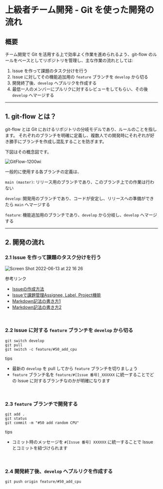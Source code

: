 # 上級者チーム開発 - Git を使った開発の流れ

## 概要

チーム開発で Git を活用する上で効率よく作業を進められるよう、git-flow のルールをベースとしてリポジトリを管理し、主な作業の流れとしては:
1. Issue を作って課題のタスク分けを行う
2. Issue に対してその機能追加用の ```feature``` ブランチを ```develop``` から切る
3. 開発終了後、```develop``` へプルリクを作成する
4. 最低一人のメンバーにプルリクに対するレビューをしてもらい、その後 ```develop``` へマージする

---

## 1. git-flow とは？

git-flow とは Git におけるリポジトリの分岐モデルであり、ルールのことを指します。
それぞれのブランチを明確に定義し、複数人での開発時にそれぞれが好き勝手にブランチを作成し混乱することを防ぎます。

下図はその概念図です。

![GitFlow-1200wi](https://user-images.githubusercontent.com/45121253/220487052-5c6afa1b-d283-4b55-b00b-74994aac8da1.png)

一般的に使用する各ブランチの定義は、

```main (master)```: リリース用のブランチであり、このブランチ上での作業は行わない

```develop```: 開発用のブランチであり、コードが安定し、リリースへの準備ができたら ```main``` へマージする

```feature```: 機能追加用のブランチであり、```develop``` から分岐し、```develop``` へマージする

---

## 2. 開発の流れ

### 2.1 Issue を作って課題のタスク分けを行う
![Screen Shot 2022-06-13 at 22 16 26](https://user-images.githubusercontent.com/66197642/173498886-b6fd3f9b-5f9e-4207-a8f1-42e00458152c.png)

参考リンク
- [Issueの作成方法](https://docs.github.com/ja/issues/tracking-your-work-with-issues/creating-an-issue)
- [Issueで課題管理Assignee, Label, Project機能](https://style.potepan.com/articles/31077.html)
- [Markdown記法の書き方1](https://qiita.com/tbpgr/items/989c6badefff69377da7)
- [Markdown記法の書き方2](https://www.markdownguide.org/basic-syntax/)

<br />

### 2.2 Issue に対する ```feature``` ブランチを ```develop``` から切る

```
git switch develop
git pull
git switch -c feature/#50_add_cpu
```

tips
- 最新の ```develop``` を pull してから ```feature``` ブランチを切りましょう
- ```feature``` ブランチ名を ```feature/#[Issue 番号]_XXXXXX``` に統一することでどの Issue に対するブランチなのかが明確になります

<br />

### 2.3 ```feature``` ブランチで開発する

```
git add .
git status
git commit -m "#50 add random CPU"
```

tips
- コミット時のメッセージを ```#[Issue 番号] XXXXXX``` に統一することで Issue とコミットを紐づけられます

<br />

### 2.4 開発終了後、```develop``` へプルリクを作成する

```
git push origin feature/#50_add_cpu
```

